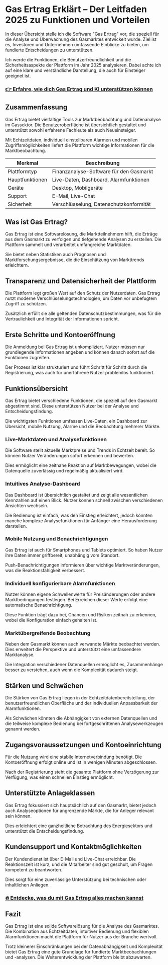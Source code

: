 # Gas Ertrag Erklärt – Der Leitfaden 2025 zu Funktionen und Vorteilen
   
In dieser Übersicht stelle ich die Software "Gas Ertrag" vor, die speziell für die Analyse und Überwachung des Gasmarktes entwickelt wurde. Ziel ist es, Investoren und Unternehmen umfassende Einblicke zu bieten, um fundierte Entscheidungen zu unterstützen.  

Ich werde die Funktionen, die Benutzerfreundlichkeit und die Sicherheitsaspekte der Plattform im Jahr 2025 analysieren. Dabei achte ich auf eine klare und verständliche Darstellung, die auch für Einsteiger geeignet ist.

### [👉 Erfahre, wie dich Gas Ertrag und KI unterstützen können](https://tinyurl.com/2xngxstf)
## Zusammenfassung  
Gas Ertrag bietet vielfältige Tools zur Marktbeobachtung und Datenanalyse im Gassektor. Die Benutzeroberfläche ist übersichtlich gestaltet und unterstützt sowohl erfahrene Fachleute als auch Neueinsteiger.  

Mit Echtzeitdaten, individuell einstellbaren Alarmen und mobilen Zugriffsmöglichkeiten liefert die Plattform wichtige Informationen für die Marktbeobachtung.

| Merkmal                  | Beschreibung                                 |
|--------------------------|----------------------------------------------|
| Plattformtyp             | Finanzanalyse-Software für den Gasmarkt      |
| Hauptfunktionen          | Live-Daten, Dashboard, Alarmfunktionen       |
| Geräte                   | Desktop, Mobilgeräte                           |
| Support                  | E-Mail, Live-Chat                             |
| Sicherheit              | Verschlüsselung, Datenschutzkonformität      |

## Was ist Gas Ertrag?  
Gas Ertrag ist eine Softwarelösung, die Marktteilnehmern hilft, die Erträge aus dem Gasmarkt zu verfolgen und tiefgehende Analysen zu erstellen. Die Plattform sammelt und verarbeitet umfangreiche Marktdaten.  

Sie bietet neben Statistiken auch Prognosen und Marktforschungsergebnisse, die die Einschätzung von Markttrends erleichtern.

## Transparenz und Datensicherheit der Plattform  
Die Plattform legt großen Wert auf den Schutz der Nutzerdaten. Gas Ertrag nutzt moderne Verschlüsselungstechnologien, um Daten vor unbefugtem Zugriff zu schützen.  

Zusätzlich erfüllt sie alle geltenden Datenschutzbestimmungen, was für die Vertraulichkeit und Integrität der Informationen spricht.

## Erste Schritte und Kontoeröffnung  
Die Anmeldung bei Gas Ertrag ist unkompliziert. Nutzer müssen nur grundlegende Informationen angeben und können danach sofort auf die Funktionen zugreifen.  

Der Prozess ist klar strukturiert und führt Schritt für Schritt durch die Registrierung, was auch für unerfahrene Nutzer problemlos funktioniert.

## Funktionsübersicht  
Gas Ertrag bietet verschiedene Funktionen, die speziell auf den Gasmarkt abgestimmt sind. Diese unterstützen Nutzer bei der Analyse und Entscheidungsfindung.  

Die wichtigsten Funktionen umfassen Live-Daten, ein Dashboard zur Übersicht, mobile Nutzung, Alarme und die Beobachtung mehrerer Märkte.

### Live-Marktdaten und Analysefunktionen  
Die Software stellt aktuelle Marktpreise und Trends in Echtzeit bereit. So können Nutzer Veränderungen sofort erkennen und bewerten.  

Dies ermöglicht eine zeitnahe Reaktion auf Marktbewegungen, wobei die Datenquelle zuverlässig und regelmäßig aktualisiert wird.

### Intuitives Analyse-Dashboard  
Das Dashboard ist übersichtlich gestaltet und zeigt alle wesentlichen Kennzahlen auf einen Blick. Nutzer können schnell zwischen verschiedenen Ansichten wechseln.  

Die Bedienung ist einfach, was den Einstieg erleichtert, jedoch könnten manche komplexe Analysefunktionen für Anfänger eine Herausforderung darstellen.

### Mobile Nutzung und Benachrichtigungen  
Gas Ertrag ist auch für Smartphones und Tablets optimiert. So haben Nutzer ihre Daten immer griffbereit, unabhängig vom Standort.  

Push-Benachrichtigungen informieren über wichtige Marktveränderungen, was die Reaktionsfähigkeit verbessert.

### Individuell konfigurierbare Alarmfunktionen  
Nutzer können eigene Schwellenwerte für Preisänderungen oder andere Marktbedingungen festlegen. Bei Erreichen dieser Werte erfolgt eine automatische Benachrichtigung.  

Diese Funktion trägt dazu bei, Chancen und Risiken zeitnah zu erkennen, wobei die Konfiguration einfach gehalten ist.

### Marktübergreifende Beobachtung  
Neben dem Gasmarkt können auch verwandte Märkte beobachtet werden. Dies erweitert die Perspektive und unterstützt eine umfassendere Marktanalyse.  

Die Integration verschiedener Datenquellen ermöglicht es, Zusammenhänge besser zu verstehen, auch wenn die Komplexität dadurch steigt.

## Stärken und Schwächen  
Die Stärken von Gas Ertrag liegen in der Echtzeitdatenbereitstellung, der benutzerfreundlichen Oberfläche und der individuellen Anpassbarkeit der Alarmfunktionen.  

Als Schwächen könnten die Abhängigkeit von externen Datenquellen und die teilweise komplexe Bedienung bei fortgeschrittenen Analysewerkzeugen genannt werden.

## Zugangsvoraussetzungen und Kontoeinrichtung  
Für die Nutzung wird eine stabile Internetverbindung benötigt. Die Kontoeröffnung erfolgt online und ist in wenigen Minuten abgeschlossen.  

Nach der Registrierung steht die gesamte Plattform ohne Verzögerung zur Verfügung, was einen schnellen Einstieg ermöglicht.

## Unterstützte Anlageklassen  
Gas Ertrag fokussiert sich hauptsächlich auf den Gasmarkt, bietet jedoch auch Analyseoptionen für angrenzende Märkte, die für Anleger relevant sein können.  

Dies erleichtert eine ganzheitliche Betrachtung des Energiesektors und unterstützt die Entscheidungsfindung.

## Kundensupport und Kontaktmöglichkeiten  
Der Kundendienst ist über E-Mail und Live-Chat erreichbar. Die Reaktionszeit ist kurz, und die Mitarbeiter sind gut geschult, um Fragen kompetent zu beantworten.  

Dies sorgt für eine zuverlässige Unterstützung bei technischen oder inhaltlichen Anliegen.

### [🔥 Entdecke, was du mit Gas Ertrag alles machen kannst](https://tinyurl.com/2xngxstf)
## Fazit  
Gas Ertrag ist eine solide Softwarelösung für die Analyse des Gasmarktes. Die Kombination aus Echtzeitdaten, intuitiver Bedienung und flexiblen Alarmfunktionen macht die Plattform für Nutzer aus der Branche wertvoll.  

Trotz kleinerer Einschränkungen bei der Datenabhängigkeit und Komplexität bietet Gas Ertrag eine gute Grundlage für fundierte Marktbeobachtungen und -analysen. Die Weiterentwicklung der Plattform bleibt abzuwarten.